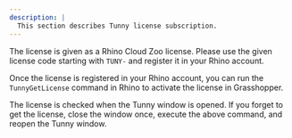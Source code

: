 ```yaml
---
description: |
  This section describes Tunny license subscription.
---
```


The license is given as a Rhino Cloud Zoo license. Please use the given license
code starting with `TUNY-` and register it in your Rhino account.

Once the license is registered in your Rhino account, you can run the
`TunnyGetLicense` command in Rhino to activate the license in Grasshopper.

The license is checked when the Tunny window is opened. If you forget to get the
license, close the window once, execute the above command, and reopen the Tunny
window.
